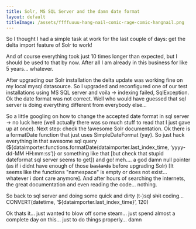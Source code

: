 ```yaml
---
title: Solr, MS SQL Server and the damn date format
layout: default
titleImage: /assets/ffffuuuu-hang-nail-comic-rage-comic-hangnail.png
---
```


So I thought I had a simple task at work for the last couple of days: get the delta import feature of Solr to work!

And of course everything took just 10 times longer than expected, but I should be used to that by now. 
After all I am already in this business for like 5 years… whatever.

After upgrading our Solr installation the delta update was working fine on my local mysql datasource. 
So I upgraded and reconfigured one of our test installations using MS SQL server and voila -> indexing failed, 
SqlException. Ok the date format was not correct. Well who would have guessed that sql server is doing everything 
different from everybody else…

So a little googling on how to change the accepted date format in sql server -> no luck here (well actually there was 
so much stuff to read that I just gave up at once). Next step: check the !awesome Solr documentation. Ok there is a 
formatDate function that just uses SimpleDateFormat (yay). So just hack everything in that awesome sql query 
(${dataimporter.functions.formatDate(dataimporter.last_index_time, ‘yyyy-dd-MM HH:mm:ss’)} or something like that 
[but check that stupid dateformat sql server seems to get]) and go! meh…. a god damn null pointer 
(as if i didnt have enough of those <del>bastards</del> before upgrading Solr) [It seems like the functions "namespace" 
is empty or does not exist... whatever i dont care anymore]. And after hours of searching the internets, 
the great documentation and even reading the code… nothing.

So back to sql server and doing some quick and dirty (t-)sql <del>shit</del> coding… CONVERT(datetime, ‘${dataimporter.last_index_time}’, 120)

Ok thats it… just wanted to blow off some steam… just spend almost a complete day on this… just to do things properly… damn
